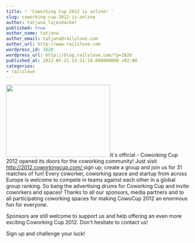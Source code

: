 ```yaml
---
title: ! 'Coworking Cup 2012 is online! '
slug: coworking-cup-2012-is-online
author: tatjana_lajendacker
published: true
author_name: tatjana
author_email: tatjana@railslove.com
author_url: http://www.railslove.com
wordpress_id: 1620
wordpress_url: http://blog.railslove.com/?p=1620
published_at: 2012-05-21 13:31:19.000000000 +02:00
categories:
- railslove
---
```

<p style="text-align: left;"><a href="http://blog.railslove.com/wp-content/uploads/2012/05/Bildschirmfoto-2012-05-21-um-13.04.43.png"><img class="alignleft size-full wp-image-1621" title="Bildschirmfoto 2012-05-21 um 13.04.43" src="http://blog.railslove.com/wp-content/uploads/2012/05/Bildschirmfoto-2012-05-21-um-13.04.43.png" alt="" width="284" height="197" /></a>It´s official - Coworking Cup 2012 opened its doors for the coworking    community! Just visit <a href="http://2012.coworkingcup.com/">http://2012.coworkingcup.com/ </a>sign up, create a group and join us for 31 matches of fun!
Every coworker, coworking space and startup from across Europe is welcome to compete in teams against each other in a global group    ranking. So bang the advertising drums for Coworking Cup and invite coworkers and spaces! Thanks to all our sponsors, media partners and to all participating coworking spaces for making CowoCup 2012 an enormous fun for everyone.</p>
<p style="text-align: left;">Sponsors are still welcome to support us and help offering an even more exciting Coworking Cup 2012. Don't hesitate to contact us!</p>
Sign up and challenge your luck!
